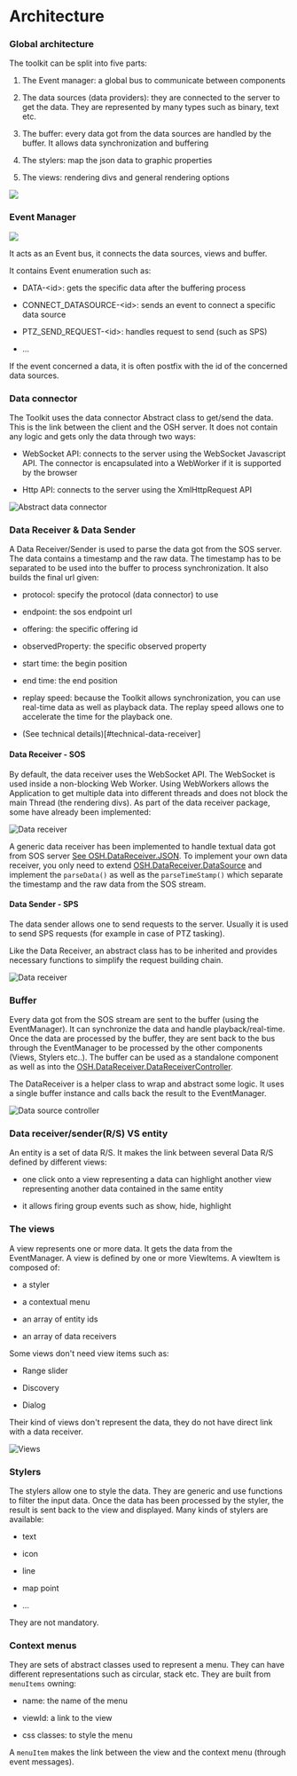 Architecture
===

### Global architecture

The toolkit can be split into five parts:

 1) The Event manager: a global bus to communicate between components
 
 2) The data sources (data providers): they are connected to the server to get the data. They are represented by many types such as binary, text etc.
 
 3) The buffer: every data got from the data sources are handled by the buffer. It allows data synchronization and buffering
 
 4) The stylers: map the json data to graphic properties
 
 5) The views: rendering divs and general rendering options

![](../images/OSH_Client_Archi.png)

### Event Manager


![](../images/global_archi_event_manager.svg)

It acts as an Event bus, it connects the data sources, views and buffer.
 
It contains Event enumeration such as:

 * DATA-&lt;id&gt;: gets the specific data after the buffering process

 * CONNECT_DATASOURCE-&lt;id&gt;: sends an event to connect a specific data source

 * PTZ_SEND_REQUEST-&lt;id&gt;: handles request to send (such as SPS)

 * ...
 
 If the event concerned a data, it is often postfix with the id of the concerned data sources.
  
### Data connector

The Toolkit uses the data connector Abstract class to get/send the data. This is the link between the client and
the OSH server. It does not contain any logic and gets only the data through two ways:

 * WebSocket API: connects to the server using the WebSocket Javascript API. The connector is encapsulated into
 a WebWorker if it is supported by the browser
 
 * Http API: connects to the server using the XmlHttpRequest API
 
 ![Abstract data connector](../images/global_archi_data_conenctor.svg)
 
 
### Data Receiver & Data Sender
 
A Data Receiver/Sender is used to parse the data got from the SOS server. The data contains a timestamp 
and the raw data. The timestamp has to be separated to be used into the buffer to process synchronization.
It also builds the final url given:

* protocol: specify the protocol (data connector) to use

* endpoint: the sos endpoint url

* offering: the specific offering id

* observedProperty: the specific observed property

* start time: the begin position

* end time: the end position

* replay speed: because the Toolkit allows synchronization, you can use real-time data as well as playback data. 
The replay speed allows one to accelerate the time for the playback one.

* (See technical details)[#technical-data-receiver]
  
#### Data Receiver - SOS

By default, the data receiver uses the WebSocket API. The WebSocket is used inside a non-blocking Web Worker.
Using WebWorkers allows the Application to get multiple data into different threads and does not block the 
main Thread (the rendering divs).
As part of the data receiver package, some have already been implemented:

![Data receiver](../images/global_archi_data_source_receiver.svg) 

A generic data receiver has been implemented to handle textual data got from SOS server [See OSH.DataReceiver.JSON](http://opensensorhub.github.io/osh-js/Toolkit/Documentation/OSH.DataReceiver.JSON.html).
To implement your own data receiver, you only need to extend [OSH.DataReceiver.DataSource](http://opensensorhub.github.io/osh-js/Toolkit/Documentation/OSH.DataReceiver.DataSource.html) and implement
the `parseData()` as well as the `parseTimeStamp()` which separate the timestamp and the raw data from the SOS stream.

#### Data Sender - SPS

The data sender allows one to send requests to the server. Usually it is used to send SPS requests (for example in case of PTZ tasking).

Like the Data Receiver, an abstract class has to be inherited and provides necessary functions to simplify the request building chain. 

![Data receiver](../images/global_archi_data_source_sender_review.svg) 

### Buffer

Every data got from the SOS stream are sent to the buffer (using the EventManager). It can synchronize the data and handle playback/real-time. 
Once the data are processed by the buffer, they are sent back to the bus through the EventManager to be processed by the other components (Views, Stylers etc..).
The buffer can be used as a standalone component as well as into the [OSH.DataReceiver.DataReceiverController](http://opensensorhub.github.io/osh-js/Toolkit/Documentation/OSH.DataReceiver.DataReceiverController.html).

The DataReceiver is a helper class to wrap and abstract some logic. It uses a single buffer instance and calls back the result to the EventManager.

![Data source controller](../images/Data_source_controller.svg) 

### Data receiver/sender(R/S) VS entity

An entity is a set of data R/S. It makes the link between several Data R/S defined by different views:

 * one click onto a view representing a data can highlight another view representing another data contained in the same entity
 
 * it allows firing group events such as show, hide, highlight
 

  
### The views

A view represents one or more data. It gets the data from the EventManager. A view is defined by one or more ViewItems. A viewItem is composed of:

 * a styler
 
 * a contextual menu
 
 * an array of entity ids
 
 * an array of data receivers
  
Some views don't need view items such as:

 * Range slider
 
 * Discovery
 
 * Dialog
 
 Their kind of views don't represent the data, they do not have direct link with a data receiver.
 
![Views](../images/views__1_.svg) 

### Stylers

The stylers allow one to style the data. They are generic and use functions to filter the input data. Once the data has been processed by the styler, the result is sent back to the view 
and displayed. Many kinds of stylers are available:

 * text
 
 * icon 
 
 * line
 
 * map point
 
 * ...
 
 They are not mandatory.
 
### <a id="archi-context-menus"></a> Context menus
 
They are sets of abstract classes used to represent a menu. They can have different representations such as circular, stack etc. They are built from `menuItems` owning:
 
 * name: the name of the menu
 
 * viewId: a link to the view
 
 * css classes: to style the menu
 
 A `menuItem` makes the link between the view and the context menu (through event messages).

